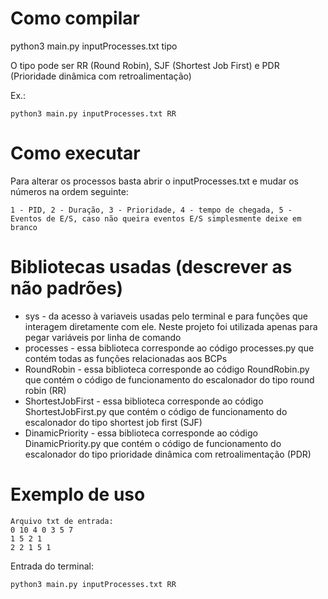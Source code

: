 # Como compilar

python3 main.py inputProcesses.txt tipo

O tipo pode ser RR (Round Robin), SJF (Shortest Job First) e PDR (Prioridade dinâmica com retroalimentação)

Ex.:
```
python3 main.py inputProcesses.txt RR
```

# Como executar

Para alterar os processos basta abrir o inputProcesses.txt e mudar os números na ordem seguinte:

    1 - PID, 2 - Duração, 3 - Prioridade, 4 - tempo de chegada, 5 - Eventos de E/S, caso não queira eventos E/S simplesmente deixe em branco

# Bibliotecas usadas (descrever as não padrões)

* sys - da acesso à variaveis usadas pelo terminal e para funções que interagem diretamente com ele. Neste projeto foi utilizada apenas para pegar variáveis por linha de comando
* processes - essa biblioteca corresponde ao código processes.py que contém todas as funções relacionadas aos BCPs
* RoundRobin - essa biblioteca corresponde ao código RoundRobin.py que contém o código de funcionamento do escalonador do tipo round robin (RR)
* ShortestJobFirst - essa biblioteca corresponde ao código ShortestJobFirst.py que contém o código de funcionamento do escalonador do tipo shortest job first (SJF)
* DinamicPriority - essa biblioteca corresponde ao código DinamicPriority.py que contém o código de funcionamento do escalonador do tipo prioridade dinâmica com retroalimentação (PDR)

# Exemplo de uso

    Arquivo txt de entrada:
    0 10 4 0 3 5 7
    1 5 2 1
    2 2 1 5 1

Entrada do terminal:
```
python3 main.py inputProcesses.txt RR
```